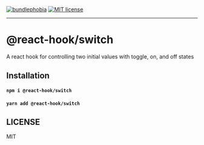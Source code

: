 [![bundlephobia](https://img.shields.io/bundlephobia/minzip/@react-hook/switch?style=plastic)](https://bundlephobia.com/result?p=@react-hook/switch)
[![MIT license](https://img.shields.io/badge/License-MIT-blue.svg)](https://jaredlunde.mit-license.org/)

---

# @react-hook/switch

A react hook for controlling two initial values with toggle, on, and off states

## Installation

#### `npm i @react-hook/switch`

#### `yarn add @react-hook/switch`

## LICENSE

MIT
